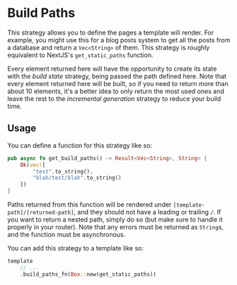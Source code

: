 # Build Paths

This strategy allows you to define the pages a template will render. For example, you might use this for a blog posts system to get all the posts from a database and return a `Vec<String>` of them. This strategy is roughly equivalent to NextJS's `get_static_paths` function.

Every element returned here will have the opportunity to create its state with the _build state_ strategy, being passed the path defined here. Note that every element returned here will be built, so if you need to return more than about 10 elements, it's a better idea to only return the most used ones and leave the rest to the _incremental generation_ strategy to reduce your build time.

## Usage

You can define a function for this strategy like so:

```rust
pub async fn get_build_paths() -> Result<Vec<String>, String> {
    Ok(vec![
        "test".to_string(),
        "blah/test/blah".to_string()
    ])
}
```

Paths returned from this function will be rendered under `[template-path]/[returned-path]`, and they should not have a leading or trailing `/`. If you want to return a nested path, simply do so (but make sure to handle it properly in your router). Note that any errors must be returned as `String`s, and the function must be asynchronous.

You can add this strategy to a template like so:

```rust
template
	// ...
	.build_paths_fn(Box::new(get_static_paths))
```
